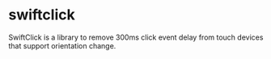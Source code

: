 swiftclick
==========

SwiftClick is a library to remove 300ms click event delay from touch devices that support orientation change.
